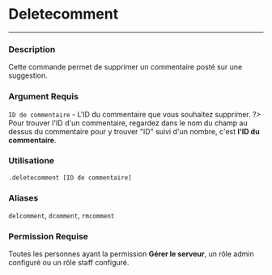 # Deletecomment
---
### Description
Cette commande permet de supprimer un commentaire posté sur une suggestion.
### Argument Requis
`ID de commentaire` - L'ID du commentaire que vous souhaitez supprimer.
?> Pour trouver l'ID d'un commentaire, regardez dans le nom du champ au dessus du commentaire pour y trouver "ID" suivi d'un nombre, c'est **l'ID du commentaire**.

### Utilisatione
```
.deletecomment [ID de commentaire]
```
### Aliases
`delcomment`, `dcomment`, `rmcomment`
### Permission Requise
Toutes les personnes ayant la permission **Gérer le serveur**, un rôle admin configuré ou un rôle staff configuré.
